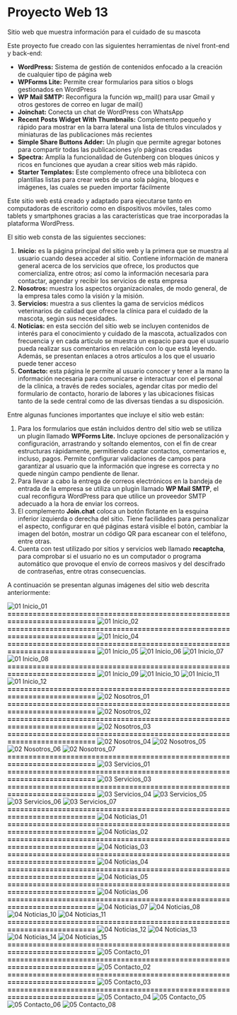 # Proyecto Web 13

Sitio web que muestra información para el cuidado de su mascota

Este proyecto fue creado con las siguientes herramientas de nivel front-end y back-end:

- **WordPress:**	Sistema de gestión de contenidos enfocado a la creación de cualquier tipo de página web
- **WPForms Lite:**	Permite crear formularios para sitios o blogs gestionados en WordPress
- **WP Mail SMTP:**	Reconfigura la función wp_mail() para usar Gmail y otros gestores de correo en lugar de mail() 
- **Joinchat:**	Conecta un chat de WordPress con WhatsApp
- **Recent Posts Widget With Thumbnails:**	Complemento pequeño y rápido para mostrar en la barra lateral una lista de títulos vinculados y miniaturas de las publicaciones más recientes
- **Simple Share Buttons Adder:**	Un plugin que permite agregar botones para compartir todas las publicaciones y/o páginas creadas
- **Spectra:**	Amplía la funcionalidad de Gutenberg con bloques únicos y ricos en funciones que ayudan a crear sitios web más rápido.
- **Starter Templates:**	Este complemento ofrece una biblioteca con plantillas listas para crear webs de una sola página, bloques e imágenes, las cuales se pueden importar fácilmente

Este sitio web está creado y adaptado para ejecutarse tanto en computadoras de escritorio como en dispositivos móviles, tales como tablets y smartphones gracias a las características que trae incorporadas la plataforma WordPress.

El sitio web consta de las siguientes secciones:

1.	**Inicio:** es la página principal del sitio web y la primera que se muestra al usuario cuando desea acceder al sitio. Contiene información de manera general acerca de los servicios que ofrece, los productos que comercializa, entre otros; así como la información necesaria para contactar, agendar y recibir los servicios de esta empresa
2.	**Nosotros:** muestra los aspectos organizacionales, de modo general, de la empresa tales como la visión y la misión.
3.	**Servicios:** muestra a sus clientes la gama de servicios médicos veterinarios de calidad que ofrece la clínica para el cuidado de la mascota, según sus necesidades.
4.	**Noticias:** en esta sección del sitio web se incluyen contenidos de interés para el conocimiento y cuidado de la mascota, actualizados con frecuencia y en cada artículo se muestra un espacio para que el usuario pueda realizar sus comentarios en relación con lo que está leyendo. Además, se presentan enlaces a otros artículos a los que el usuario puede tener acceso 
5.	**Contacto:** esta página le permite al usuario conocer y tener a la mano la información necesaria para comunicarse e interactuar con el personal de la clínica, a través de redes sociales, agendar citas por medio del formulario de contacto, horario de labores y las ubicaciones físicas tanto de la sede central como de las diversas tiendas a su disposición.

Entre algunas funciones importantes que incluye el sitio web están:

1.	Para los formularios que están incluidos dentro del sitio web se utiliza un plugin llamado **WPForms Lite.** Incluye opciones de personalización y configuración, arrastrando y soltando elementos, con el fin de crear estructuras rápidamente, permitiendo captar contactos, comentarios e, incluso, pagos. Permite configurar validaciones de campos para garantizar al usuario que la información que ingrese es correcta y no quede ningún campo pendiente de llenar. 
2.	Para llevar a cabo la entrega de correos electrónicos en la bandeja de entrada de la empresa se utiliza un plugin llamado **WP Mail SMTP**, el cual reconfigura WordPress para que utilice un proveedor SMTP adecuado a la hora de enviar los correos.
3.	El complemento **Join.chat** coloca un botón flotante en la esquina inferior izquierda o derecha del sitio. Tiene facilidades para personalizar el aspecto, configurar en qué páginas estará visible el botón, cambiar la imagen del botón, mostrar un código QR para escanear con el teléfono, entre otras. 
4.	Cuenta con test utilizado por sitios y servicios web llamado **recaptcha**, para comprobar si el usuario no es un computador o programa automático que provoque el envío de correos masivos y del descifrado de contraseñas, entre otras consecuencias.

A continuación se presentan algunas imágenes del sitio web descrita anteriormente:

![01  Inicio_01](https://github.com/user-attachments/assets/78382f7b-b40b-47ba-9d90-35ccacaf10c3)
**==========================================================================**
![01  Inicio_02](https://github.com/user-attachments/assets/43fa8271-d772-44b3-96a8-4a3eae86d8bb)
**==========================================================================**
![01  Inicio_04](https://github.com/user-attachments/assets/e7eb72e4-017b-412e-96fb-41247f53a35f)
**==========================================================================**
![01  Inicio_05](https://github.com/user-attachments/assets/67b8edc6-4a85-46a9-8a50-3ded7e515148)
![01  Inicio_06](https://github.com/user-attachments/assets/e0ec2fc6-3708-4f4e-8601-78cfe294d2a1)
![01  Inicio_07](https://github.com/user-attachments/assets/5961362a-4564-4df7-9a04-93923f51dce5)
![01  Inicio_08](https://github.com/user-attachments/assets/04fa8bb1-abbc-4eb5-b449-0fc423e5513d)
**==========================================================================**
![01  Inicio_09](https://github.com/user-attachments/assets/366b3426-c679-42b3-bd2a-62eb2ea0d799)
![01  Inicio_10](https://github.com/user-attachments/assets/c37fcc6b-8ef6-4d8e-9134-7b1d0f58661e)
![01  Inicio_11](https://github.com/user-attachments/assets/6974a2e9-098c-4d75-9a01-6d3e0b95d5bf)
![01  Inicio_12](https://github.com/user-attachments/assets/2bab920f-1007-4ca1-907c-e34c71626f10)
**==========================================================================**
![02  Nosotros_01](https://github.com/user-attachments/assets/3d169dc9-22c2-43f0-824e-d40b4add037d)
**==========================================================================**
![02  Nosotros_02](https://github.com/user-attachments/assets/463b7eec-746f-4b9e-828d-447d9fe67bf7)
**==========================================================================**
![02  Nosotros_03](https://github.com/user-attachments/assets/1b348025-8ab5-45f6-9b89-2cd1f10c9cec)
**==========================================================================**
![02  Nosotros_04](https://github.com/user-attachments/assets/cf8db8a8-e591-43ab-9b85-b6418c220119)
![02  Nosotros_05](https://github.com/user-attachments/assets/b4f7e0c9-aaf3-4d3a-935f-abd194310f03)
![02  Nosotros_06](https://github.com/user-attachments/assets/a3aba607-fb10-44da-9a0b-e1d7280a662f)
![02  Nosotros_07](https://github.com/user-attachments/assets/d8fabb1c-ff3f-48b6-9141-868788185792)
**==========================================================================**
![03  Servicios_01](https://github.com/user-attachments/assets/3f5f594c-055e-44e3-864c-3f853f784a84)
**==========================================================================**
![03  Servicios_03](https://github.com/user-attachments/assets/71a769b4-8bc6-437e-b92a-c7abdea541b9)
**==========================================================================**
![03  Servicios_04](https://github.com/user-attachments/assets/cf8ea923-7570-46f7-a9ad-85079c1f62c1)
![03  Servicios_05](https://github.com/user-attachments/assets/2178b241-084a-4782-a141-7d6e9f50497e)
![03  Servicios_06](https://github.com/user-attachments/assets/457e6d4a-d20d-495e-94df-cc717b24f5ee)
![03  Servicios_07](https://github.com/user-attachments/assets/23ff31d6-12f0-4244-9607-4a81df8c4e7d)
**==========================================================================**
![04  Noticias_01](https://github.com/user-attachments/assets/6f1b084e-55f5-4c36-acce-cbcf40f08aaf)
**==========================================================================**
![04  Noticias_02](https://github.com/user-attachments/assets/7774fced-699d-400e-b239-05ed1ca078e4)
**==========================================================================**
![04  Noticias_03](https://github.com/user-attachments/assets/cd71786e-c3d5-4a08-8a75-7038b7ef2a1a)
**==========================================================================**
![04  Noticias_04](https://github.com/user-attachments/assets/e228754b-67ac-47dd-9681-4bc6d89b8edb)
**==========================================================================**
![04  Noticias_05](https://github.com/user-attachments/assets/8aa3f1ba-ba53-41fb-ae40-83c753b26791)
**==========================================================================**
![04  Noticias_06](https://github.com/user-attachments/assets/f853cf57-bde4-4a54-9e4c-8b324e4929d0)
**==========================================================================**
![04  Noticias_07](https://github.com/user-attachments/assets/ba8383f5-2f2b-42eb-9d04-9f020777231e)
![04  Noticias_08](https://github.com/user-attachments/assets/67a2ad68-8729-4848-8e7a-ffd05b743ff6)
![04  Noticias_10](https://github.com/user-attachments/assets/e3ce29a4-8d92-4695-93dc-f8a178bc6cd3)
![04  Noticias_11](https://github.com/user-attachments/assets/b1c6c1cc-eaba-4088-beae-831e563fdffb)
**==========================================================================**
![04  Noticias_12](https://github.com/user-attachments/assets/960de9a8-206b-458d-8b1d-d2d42fa0af6c)
![04  Noticias_13](https://github.com/user-attachments/assets/e6fe2f11-a7cc-42d6-874a-efb875def5be)
![04  Noticias_14](https://github.com/user-attachments/assets/8aaa9c34-25d7-48e7-9a97-ef4e36516626)
![04  Noticias_15](https://github.com/user-attachments/assets/b9a2feb5-98bc-4423-a200-b00e4580184a)
**==========================================================================**
![05  Contacto_01](https://github.com/user-attachments/assets/76019c54-6b4e-44c4-9b2d-233cb9aa1e1f)
**==========================================================================**
![05  Contacto_02](https://github.com/user-attachments/assets/1df5a74e-d17a-4017-8839-eb026f568e48)
**==========================================================================**
![05  Contacto_03](https://github.com/user-attachments/assets/0f74639b-87d5-4804-9327-3705ec7b524d)
**==========================================================================**
![05  Contacto_04](https://github.com/user-attachments/assets/a38ac07c-ef2d-4487-aa51-e5bb99204459)
![05  Contacto_05](https://github.com/user-attachments/assets/911caa3a-6b3e-4f9d-8ea7-efcff68c6e06)
![05  Contacto_06](https://github.com/user-attachments/assets/73e1acfb-710c-4645-9a0e-1cf1e7c28835)
![05  Contacto_08](https://github.com/user-attachments/assets/bd57141f-f485-489a-bd30-6165d64fabe8)
